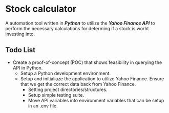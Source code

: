 # Stock calculator

A automation tool written in ***Python*** to utilize the ***Yahoo Finance API*** to perform the necessary calculations for determing if a stock is worht investing into.

## Todo List

- Create a proof-of-concept (POC) that shows feasibility in querying the API in Python.
  - Setup a Python development environment.
  - Setup and initialiaze the application to utilize Yahoo Finance. Ensure that we get the correct data back from Yahoo Finance.
    - Setting project directories/structures.
    - Setup simple testing suite.
    - Move API variables into environment variables that can be setup in an .env file.